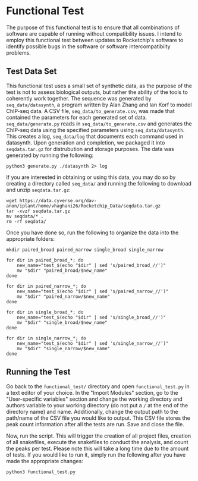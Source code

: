 # Functional Test

The purpose of this functional test is to ensure that all combinations of software are capable of running without compatibility issues. I intend to employ this functional test between updates to Rocketchip's software to identify possible bugs in the software or software intercompatibiity problems. 

## Test Data Set

This functional test uses a small set of synthetic data, as the purpose of the test is not to assess biological outputs, but rather the ability of the tools to coherently work together. The sequence was generated by `seq_data/datasynth`, a program written by Alan Zhang and Ian Korf to model ChIP-seq data. A CSV file, `seq_data/to_generate.csv`, was made that contained the parameters for each generated set of data. `seq_data/generate.py` reads in `seq_data/to_generate.csv` and generates the ChIP-seq data using the specified parameters using `seq_data/datasynth`. This creates a log, `seq_data/log` that documents each command used in datasynth. Upon generation and completion, we packaged it into `seqdata.tar.gz` for distrubution and storage purposes. The data was generated by running the following:

```
python3 generate.py ./datasynth 2> log
```

If you are interested in obtaining or using this data, you may do so by creating a directory called `seq_data/` and running the following to download and unzip `seqdata.tar.gz`:

```
wget https://data.cyverse.org/dav-anon/iplant/home/vhaghani26/Rocketchip_Data/seqdata.tar.gz
tar -xvzf seqdata.tar.gz
mv seqdata/* .
rm -rf seqdata/
```

Once you have done so, run the following to organize the data into the appropriate folders:

```
mkdir paired_broad paired_narrow single_broad single_narrow

for dir in paired_broad_*; do
    new_name="test_$(echo "$dir" | sed 's/paired_broad_//')"
    mv "$dir" "paired_broad/$new_name"
done

for dir in paired_narrow_*; do
    new_name="test_$(echo "$dir" | sed 's/paired_narrow_//')"
    mv "$dir" "paired_narrow/$new_name"
done

for dir in single_broad_*; do
    new_name="test_$(echo "$dir" | sed 's/single_broad_//')"
    mv "$dir" "single_broad/$new_name"
done

for dir in single_narrow_*; do
    new_name="test_$(echo "$dir" | sed 's/single_narrow_//')"
    mv "$dir" "single_narrow/$new_name"
done
```

## Running the Test

Go back to the `functional_test/` directory and open `functional_test.py` in a text editor of your choice. In the "Import Modules" section, go to the "User-specific variables" section and change the working directory and authors variable to your working directory (do not put a `/` at the end of the directory name) and name. Additionally, change the output path to the path/name of the CSV file you would like to output. This CSV file stores the peak count information after all the tests are run. Save and close the file.

Now, run the script. This will trigger the creation of all project files, creation of all snakefiles, execute the snakefiles to conduct the analysis, and count the peaks per test. Please note this will take a long time due to the amount of tests. If you would like to run it, simply run the following after you have made the appropriate changes:

```
python3 functional_test.py
```